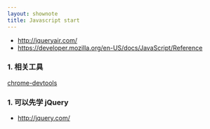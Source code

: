 ```yaml
---
layout: shownote
title: Javascript start
---
```

- <http://jqueryair.com/>
- <https://developer.mozilla.org/en-US/docs/JavaScript/Reference>

### 1. 相关工具

[chrome-devtools](http://happycasts.net/episodes/40)

### 1. 可以先学 jQuery

- <http://jquery.com/>

